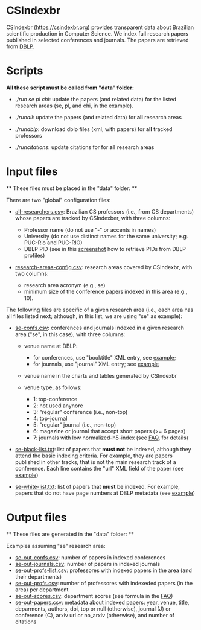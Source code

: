# CSIndexbr

CSIndexbr (https://csindexbr.org) provides transparent data about Brazilian scientific production in Computer Science. We index full research papers published in selected conferences and journals. The papers are retrieved from <a href="https://dblp.org/">DBLP</a>.

# Scripts 

**All these script must be called from "data" folder:**

* *./run se pl chi*: update the papers (and related data) for the listed research areas (se, pl, and chi, in the example). 

* *./runall*: update the papers (and related data) for **all** research areas

* *./rundblp*: download dblp files (xml, with papers) for **all** tracked professors

* *./runcitations*: update citations for for **all** research areas

# Input files

** These files must be placed in the "data" folder: **

There are two "global" configuration files:

* [all-researchers.csv](https://github.com/aserg-ufmg/CSIndex/blob/master/data/all-researchers.csv): Brazilian CS professors (i.e., from CS departments) whose papers are tracked by CSIndexber, with three columns:

  * Professor name (do not use "-" or accents in names)
  * University (do not use distinct names for the same university; e.g. PUC-Rio and PUC-RIO)
  * DBLP PID (see in this [screenshot](https://github.com/aserg-ufmg/CSIndex/blob/master/figs/dblp-pid-screenshot.jpg) how to retrieve PIDs from DBLP profiles)
  
* [research-areas-config.csv](https://github.com/aserg-ufmg/CSIndex/blob/master/data/research-areas-config.csv): research areas covered by CSIndexbr, with two columns: 
  * research area acronym (e.g., se)
  * minimum size of the conference papers indexed in this area (e.g., 10).

The following files are specific of a given research area (i.e., each area has all files listed next; although, in this list, we are using "se" as example):

* [se-confs.csv](https://github.com/aserg-ufmg/CSIndex/blob/master/data/se-confs.csv): conferences and journals indexed in a given research area ("se", in this case), with three columns: 

  * venue name at DBLP:
    * for conferences, use "booktitle" XML entry, see [example](https://dblp.uni-trier.de/rec/xml/conf/esem/CoelhoVSS18.xml); 
    * for journals, use "journal" XML entry; see [example](https://dblp.uni-trier.de/rec/xml/journals/jss/BritoHVR18.xml)
  * venue name in the charts and tables generated by CSIndexbr
  * venue type, as follows:

    * 1: top-conference 
    * 2: not used anynore
    * 3: "regular" conference (i.e., non-top)
    * 4: top-journal 
    * 5: "regular" journal (i.e., non-top)
    * 6: magazine or journal that accept short papers (>= 6 pages)
    * 7: journals with low normalized-h5-index (see [FAQ](https://csindexbr.org/faq.html), for details) 

* [se-black-list.txt](https://github.com/aserg-ufmg/CSIndex/blob/master/data/se-black-list.txt): list of papers that **must not** be indexed, although they attend the basic indexing criteria. For example, they are papers published in other tracks, that is not the main research track of a conference. Each line contains the "url" XML field of the paper (see [example](https://dblp.uni-trier.de/rec/xml/conf/icse/NetoCLGM13.xml))

* [se-white-list.txt](https://github.com/aserg-ufmg/CSIndex/blob/master/data/se-white-list.txt): list of papers that **must**  be indexed. For example, papers that do not have page numbers at DBLP metadata (see [example](https://dblp.uni-trier.de/rec/xml/journals/smr/SilvaVBAE17.xml))

# Output files

** These files are generated in the "data" folder: **

Examples assuming "se" research area:

* [se-out-confs.csv](https://github.com/aserg-ufmg/CSIndex/blob/master/data/se-out-confs.csv): number of papers in indexed conferences
* [se-out-journals.csv](https://github.com/aserg-ufmg/CSIndex/blob/master/data/se-out-journals.csv): number of papers in indexed journals
* [se-out-profs-list.csv](https://github.com/aserg-ufmg/CSIndex/blob/master/data/se-out-profs-list.csv): professores with indexed papers in the area (and their departments)
* [se-out-profs.csv](https://github.com/aserg-ufmg/CSIndex/blob/master/data/se-out-profs.csv): number of professores with indexeded papers (in the area) per department
* [se-out-scores.csv](https://github.com/aserg-ufmg/CSIndex/blob/master/data/se-out-scores.csv): department scores (see formula in the [FAQ](https://csindexbr.org/faq.html))
* [se-out-papers.csv](https://github.com/aserg-ufmg/CSIndex/blob/master/data/se-out-papers.csv): metadata about indexed papers: year, venue, title, deparments, authors, doi, top or null (otherwise), journal (J) or conference (C), arxiv url or no_arxiv (otherwise), and number of citations
